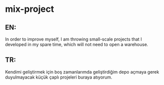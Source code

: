 # mix-project 

## EN:

In order to improve myself, I am throwing small-scale projects that I developed in my spare time, which will not need to open a warehouse.


## TR:

Kendimi geliştirmek için boş zamanlarımda geliştirdiğim depo açmaya gerek duyulmayacak küçük çaplı projeleri buraya atıyorum.


